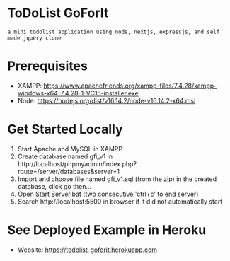 # ToDoList GoForIt
    a mini todolist application using node, nextjs, expressjs, and self made jquery clone

# Prerequisites
  - XAMPP: https://www.apachefriends.org/xampp-files/7.4.28/xampp-windows-x64-7.4.28-1-VC15-installer.exe
  - Node: https://nodejs.org/dist/v16.14.2/node-v16.14.2-x64.msi

# Get Started Locally
  1) Start Apache and MySQL in XAMPP
  2) Create database named gfi_v1 in http://localhost/phpmyadmin/index.php?route=/server/databases&server=1
  3) Import and choose file named gfi_v1.sql (from the zip) in the created database, click go then...
  4) Open Start Server.bat (two consecutive 'ctrl+c' to end server)
  5) Search http://localhost:5500 in browser if it did not automatically start

# See Deployed Example in Heroku
  - Website: https://todolist-goforit.herokuapp.com

